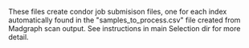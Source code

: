 These files create condor job submisison files, one for each index automatically found in the "samples_to_process.csv" file created from Madgraph scan output. See instructions in main Selection dir for more detail. 